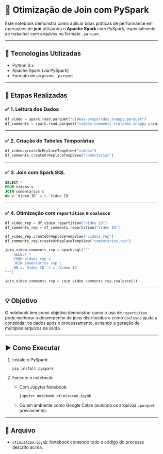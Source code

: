 # 📘 Otimização de Join com PySpark

Este notebook demonstra como aplicar boas práticas de performance em operações de **join** utilizando o **Apache Spark** com PySpark, especialmente ao trabalhar com arquivos no formato `.parquet`.

---

## 🔧 Tecnologias Utilizadas

- Python 3.x
- Apache Spark (via PySpark)
- Formato de arquivos: `.parquet`

---

## 📂 Etapas Realizadas

### ✅ 1. Leitura dos Dados

```python
df_video = spark.read.parquet("videos-preparados.snappy.parquet")
df_comments = spark.read.parquet("videos-comments-tratados.snappy.parquet")
```

---

### ✅ 2. Criação de Tabelas Temporárias

```python
df_video.createOrReplaceTempView("videos")
df_comments.createOrReplaceTempView("comentarios")
```

---

### ✅ 3. Join com Spark SQL

```sql
SELECT *
FROM videos v
JOIN comentarios c
ON v.`Video ID` = c.`Video ID`
```

---

### ✅ 4. Otimização com `repartition` e `coalesce`

```python
df_video_rep = df_video.repartition("Video ID")
df_comments_rep = df_comments.repartition("Video ID")

df_video_rep.createOrReplaceTempView("videos_rep")
df_comments_rep.createOrReplaceTempView("comentarios_rep")

join_video_comments_rep = spark.sql("""
    SELECT *
    FROM videos_rep v
    JOIN comentarios_rep c
    ON v.`Video ID` = c.`Video ID`
""")

join_video_comments_rep = join_video_comments_rep.coalesce(1)
```

---

## 💡 Objetivo

O notebook tem como objetivo demonstrar como o uso de `repartition` pode melhorar o desempenho de joins distribuídos e como `coalesce` ajuda a consolidar os dados após o processamento, evitando a geração de múltiplos arquivos de saída.

---

## ▶️ Como Executar

1. Instale o PySpark:
   ```bash
   pip install pyspark
   ```

2. Execute o notebook:
   - Com Jupyter Notebook:
     ```bash
     jupyter notebook otimizacao.ipynb
     ```
   - Ou em ambiente como Google Colab (subindo os arquivos `.parquet` previamente).

---

## 📝 Arquivo

- `otimizacao.ipynb`: Notebook contendo todo o código do processo descrito acima.
